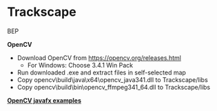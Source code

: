 # Trackscape
BEP


**OpenCV**

* Download OpenCV from https://opencv.org/releases.html
    * For Windows: Choose 3.4.1 Win Pack
* Run downloaded .exe and extract files in self-selected map
* Copy opencv\build\java\x64\opencv_java341.dll to Trackscape/libs
* Copy opencv\build\bin\opencv_ffmpeg341_64.dll to Trackscape/libs

[**OpenCV javafx examples**](https://github.com/opencv-java/opencv-java-tutorials)
